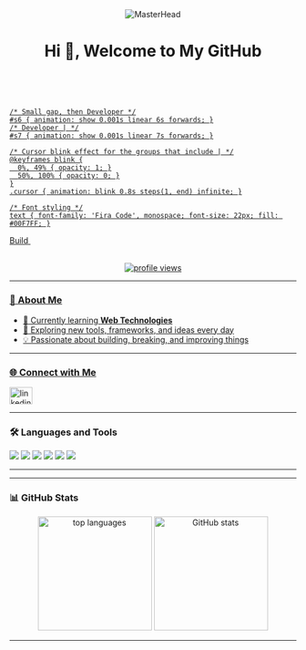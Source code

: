 <div align="center">
  <img src="https://i.gifer.com/Ry6p.gif" alt="MasterHead" />
</div>

<h1 align="center">Hi 👋, Welcome to My GitHub</h1>

<!-- Typing SVG -->
<p align="center">
  <a href="https://git.io/typing-svg">
    <svg width="600" height="60" viewBox="0 0 600 60" xmlns="http://www.w3.org/2000/svg">
  <style>
    .step { opacity: 0; }
    @keyframes show {
      0% { opacity: 0; }
      100% { opacity: 1; }
    }
    /* Timing (in seconds) for the sequence */
    /* Build */
    #s1 { animation: show 0.001s linear 0s forwards; }
    /* Build | (cursor blink after delay) */
    #s2 { animation: show 0.001s linear 1s forwards; }
    /* Build Break */
    #s3 { animation: show 0.001s linear 2s forwards; }
    /* Build Break | */
    #s4 { animation: show 0.001s linear 3s forwards; }
    /* Build Break Learn */
    #s5 { animation: show 0.001s linear 4s forwards; }

    /* Small gap, then Developer */
    #s6 { animation: show 0.001s linear 6s forwards; }
    /* Developer | */
    #s7 { animation: show 0.001s linear 7s forwards; }

    /* Cursor blink effect for the groups that include | */
    @keyframes blink {
      0%, 49% { opacity: 1; }
      50%, 100% { opacity: 0; }
    }
    .cursor { animation: blink 0.8s steps(1, end) infinite; }

    /* Font styling */
    text { font-family: 'Fira Code', monospace; font-size: 22px; fill: #00F7FF; }
  </style>

  <!-- Sequence 1 -->
  <g id="s1" class="step">
    <text x="10" y="35">Build</text>
  </g>
  <g id="s2" class="step">
    <text x="10" y="35">Build</text>
    <text x="75" y="35" class="cursor">|</text>
  </g>
  <g id="s3" class="step">
    <text x="10" y="35">Build Break</text>
  </g>
  <g id="s4" class="step">
    <text x="10" y="35">Build Break</text>
    <text x="175" y="35" class="cursor">|</text>
  </g>
  <g id="s5" class="step">
    <text x="10" y="35">Build Break Learn</text>
  </g>

  <!-- Sequence 2 -->
  <g id="s6" class="step">
    <text x="10" y="35">Developer</text>
  </g>
  <g id="s7" class="step">
    <text x="10" y="35">Developer</text>
    <text x="115" y="35" class="cursor">|</text>
  </g>
</svg>
</p>

<p align="center">
  <img src="https://komarev.com/ghpvc/?username=raviarole063&label=Profile%20views&color=0e75b6&style=flat" alt="profile views" />
</p>

---

### 🌱 About Me
- 🌱 Currently learning **Web Technologies**  
- 🚀 Exploring new tools, frameworks, and ideas every day  
- 💡 Passionate about building, breaking, and improving things  

---

### 🌐 Connect with Me
<p align="left">
  <a href="https://www.linkedin.com/in/ravi-arole-645691233/" target="blank">
    <img align="center" src="https://raw.githubusercontent.com/rahuldkjain/github-profile-readme-generator/master/src/images/icons/Social/linked-in-alt.svg" alt="linkedin" height="30" width="40" />
  </a>
</p>

---

### 🛠️ Languages and Tools
<p align="left"> 
  <img src="https://img.shields.io/badge/HTML5-E34F26?style=for-the-badge&logo=html5&logoColor=white"/>
  <img src="https://img.shields.io/badge/CSS3-1572B6?style=for-the-badge&logo=css3&logoColor=white"/>
  <img src="https://img.shields.io/badge/JavaScript-F7DF1E?style=for-the-badge&logo=javascript&logoColor=black"/>
  <img src="https://img.shields.io/badge/MySQL-005C84?style=for-the-badge&logo=mysql&logoColor=white"/>
  <img src="https://img.shields.io/badge/Python-3776AB?style=for-the-badge&logo=python&logoColor=white"/>
  <img src="https://img.shields.io/badge/Git-F05032?style=for-the-badge&logo=git&logoColor=white"/>
</p>

---

<!-- <p align="center">
  <img src="https://github-profile-trophy.vercel.app/?username=raviarole063&theme=tokyonight&no-frame=true&row=1&column=6" alt="trophies"/>
</p> -->

---

### 📊 GitHub Stats
<p align="center">
  <img src="https://github-readme-stats.vercel.app/api/top-langs?username=raviarole063&show_icons=true&locale=en&layout=compact&theme=tokyonight" alt="top languages" height="200"/>
  <img src="https://github-readme-stats.vercel.app/api?username=raviarole063&show_icons=true&locale=en&theme=tokyonight" alt="GitHub stats" height="200"/>
</p>

---

<!-- <p align="center">
  <a href="https://github.com/raviarole063/your-best-repo">
    <img src="https://github-readme-stats.vercel.app/api/pin/?username=raviarole063&repo=your-best-repo&theme=tokyonight" />
  </a>
  <a href="https://github.com/raviarole063/another-repo">
    <img src="https://github-readme-stats.vercel.app/api/pin/?username=raviarole063&repo=another-repo&theme=tokyonight" />
  </a>
</p> -->
